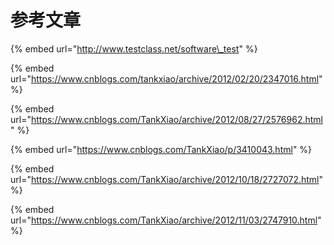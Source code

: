 # 参考文章

{% embed url="http://www.testclass.net/software\_test" %}

{% embed url="https://www.cnblogs.com/tankxiao/archive/2012/02/20/2347016.html" %}

{% embed url="https://www.cnblogs.com/TankXiao/archive/2012/08/27/2576962.html" %}

{% embed url="https://www.cnblogs.com/TankXiao/p/3410043.html" %}

{% embed url="https://www.cnblogs.com/TankXiao/archive/2012/10/18/2727072.html" %}

{% embed url="https://www.cnblogs.com/TankXiao/archive/2012/11/03/2747910.html" %}



